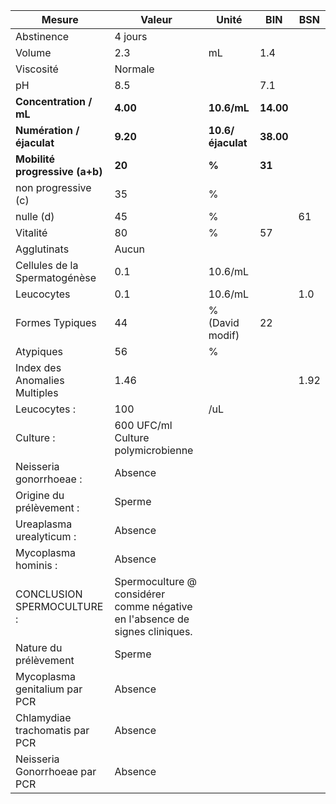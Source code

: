 |            Mesure            |                                   Valeur                                  |      Unité      |   BIN   | BSN|
|------------------------------|---------------------------------------------------------------------------|-----------------|---------|----|
|          Abstinence          |                                  4 jours                                  |                 |         |    |
|            Volume            |                                    2.3                                    |        mL       |   1.4   |    |
|           Viscosité          |                                  Normale                                  |                 |         |    |
|              pH              |                                    8.5                                    |                 |   7.1   |    |
|    **Concentration / mL**    |                                  **4.00**                                 |   **10.6/mL**   |**14.00**|    |
|   **Numération / éjaculat**  |                                  **9.20**                                 |**10.6/éjaculat**|**38.00**|    |
|**Mobilité progressive (a+b)**|                                   **20**                                  |      **%**      |  **31** |    |
|      non progressive (c)     |                                     35                                    |        %        |         |    |
|           nulle (d)          |                                     45                                    |        %        |         | 61 |
|           Vitalité           |                                     80                                    |        %        |    57   |    |
|          Agglutinats         |                                   Aucun                                   |                 |         |    |
| Cellules de la Spermatogénèse|                                    0.1                                    |     10.6/mL     |         |    |
|          Leucocytes          |                                    0.1                                    |     10.6/mL     |         | 1.0|
|        Formes Typiques       |                                     44                                    | % (David modif) |    22   |    |
|           Atypiques          |                                     56                                    |        %        |         |    |
| Index des Anomalies Multiples|                                    1.46                                   |                 |         |1.92|
|         Leucocytes :         |                                    100                                    |       /uL       |         |    |
|           Culture :          |                     600 UFC/ml Culture polymicrobienne                    |                 |         |    |
|    Neisseria gonorrhoeae :   |                                  Absence                                  |                 |         |    |
|   Origine du prélèvement :   |                                   Sperme                                  |                 |         |    |
|   Ureaplasma urealyticum :   |                                  Absence                                  |                 |         |    |
|     Mycoplasma hominis :     |                                  Absence                                  |                 |         |    |
|  CONCLUSION SPERMOCULTURE :  |Spermoculture @ considérer comme négative en l'absence de signes cliniques.|                 |         |    |
|     Nature du prélèvement    |                                   Sperme                                  |                 |         |    |
| Mycoplasma genitalium par PCR|                                  Absence                                  |                 |         |    |
|Chlamydiae trachomatis par PCR|                                  Absence                                  |                 |         |    |
| Neisseria Gonorrhoeae par PCR|                                  Absence                                  |                 |         |    |